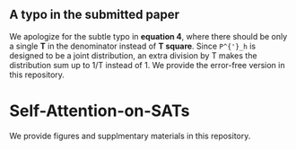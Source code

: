 ## A typo in the submitted paper
We apologize for the subtle typo in **equation 4**, where there should be only a single **T** in the denominator instead of **T square**.
Since `P^{'}_h` is designed to be a joint distribution, an extra division by T makes the distribution sum up to 1/T instead of 1.
We provide the error-free version in this repository.

# Self-Attention-on-SATs

We provide figures and supplmentary materials in this repository.

